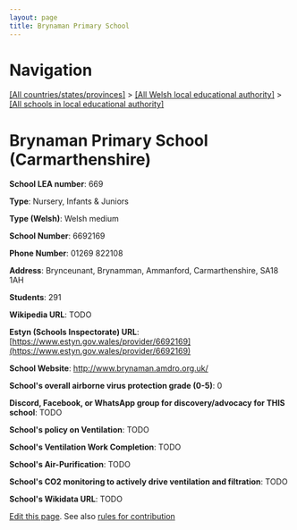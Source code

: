 ```yaml
---
layout: page
title: Brynaman Primary School
---
```

# Navigation

[[All countries/states/provinces]](../../..) > [[All Welsh local educational authority]](../..) > [[All schools in local educational authority]](..)

# Brynaman Primary School (Carmarthenshire)

**School LEA number**: 669

**Type**: Nursery, Infants & Juniors

**Type (Welsh)**: Welsh medium

**School Number**: 6692169

**Phone Number**: 01269 822108

**Address**: Brynceunant, Brynamman, Ammanford, Carmarthenshire, SA18 1AH

**Students**: 291

**Wikipedia URL**: TODO

**Estyn (Schools Inspectorate) URL**: [https://www.estyn.gov.wales/provider/6692169](https://www.estyn.gov.wales/provider/6692169)

**School Website**: http://www.brynaman.amdro.org.uk/

**School's overall airborne virus protection grade (0-5)**: 0

**Discord, Facebook, or WhatsApp group for discovery/advocacy for THIS school**: TODO

**School's policy on Ventilation**: TODO

**School's Ventilation Work Completion**: TODO

**School's Air-Purification**: TODO

**School's CO2 monitoring to actively drive ventilation and filtration**: TODO

**School's Wikidata URL**: TODO




[Edit this page](https://github.com/VentilationProject/Wales/edit/prif/./Carmarthenshire/Brynaman_Primary_School.md). See also [rules for contribution](../../../contribution-rules/)